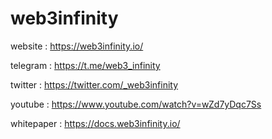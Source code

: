 # web3infinity

website : https://web3infinity.io/

telegram : https://t.me/web3_infinity

twitter : https://twitter.com/_web3infinity

youtube : https://www.youtube.com/watch?v=wZd7yDqc7Ss

whitepaper : https://docs.web3infinity.io/



